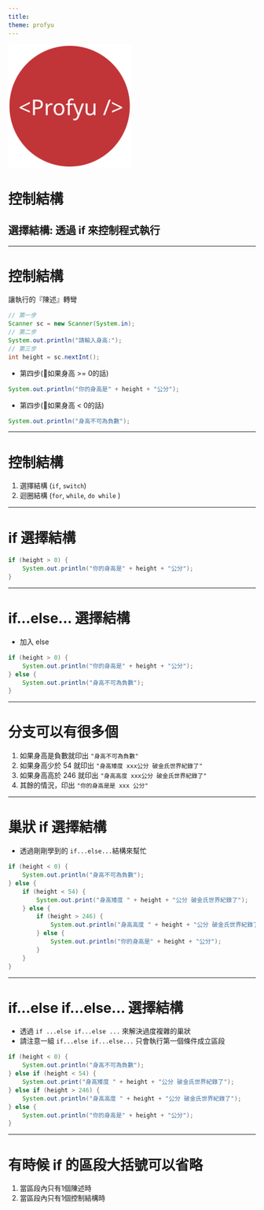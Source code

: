 ```yaml
---
title:  
theme: profyu
---
```


<!-- .slide: data-background="assets/background.png" -->
<img style='border:none;background:none;box-shadow:none;' src='assets/logo.svg' width="250"/>

# 控制結構
## 選擇結構: 透過 if 來控制程式執行

---

# 控制結構

讓執行的『陳述』轉彎

```java
// 第一步
Scanner sc = new Scanner(System.in);
// 第二步
System.out.println("請輸入身高:");
// 第三步
int height = sc.nextInt();
```

* 第四步(如果身高 >= 0的話)

```java
System.out.println("你的身高是" + height + "公分");
```

* 第四步(如果身高 < 0的話)

```java
System.out.println("身高不可為負數");
```

---

# 控制結構

1. 選擇結構 (`if`, `switch`)
2. 迴圈結構 (`for`, `while`, `do while` )

---

# if 選擇結構

```java
if (height > 0) {
    System.out.println("你的身高是" + height + "公分");
}
```

---

# if...else... 選擇結構

* 加入 else

```java
if (height > 0) {
    System.out.println("你的身高是" + height + "公分");
} else {
    System.out.println("身高不可為負數");
}
```

---

# 分支可以有很多個

1. 如果身高是負數就印出 `"身高不可為負數"`
2. 如果身高少於 54 就印出 `"身高矮度 xxx公分 破金氏世界紀錄了"`
3. 如果身高高於 246 就印出 `"身高高度 xxx公分 破金氏世界紀錄了"`
4. 其餘的情況，印出 `"你的身高是是 xxx 公分"`

---

# 巢狀 if 選擇結構

* 透過剛剛學到的 `if...else...`結構來幫忙

```java
if (height < 0) {
    System.out.println("身高不可為負數");
} else {
    if (height < 54) {
        System.out.print("身高矮度 " + height + "公分 破金氏世界紀錄了");
    } else {
        if (height > 246) {
            System.out.println("身高高度 " + height + "公分 破金氏世界紀錄了");
        } else {
            System.out.println("你的身高是" + height + "公分");
        }
    }
}
```


---

# if...else if...else... 選擇結構

* 透過 `if ...else if...else ...` 來解決過度複雜的巢狀
* 請注意一組 `if...else if...else...` 只會執行第一個條件成立區段

```java
if (height < 0) {
    System.out.println("身高不可為負數");
} else if (height < 54) {
    System.out.print("身高矮度 " + height + "公分 破金氏世界紀錄了");
} else if (height > 246) {
    System.out.println("身高高度 " + height + "公分 破金氏世界紀錄了");
} else {
    System.out.println("你的身高是" + height + "公分");
}
```

---

# 有時候 if 的區段大括號可以省略

1. 當區段內只有1個陳述時
2. 當區段內只有1個控制結構時



